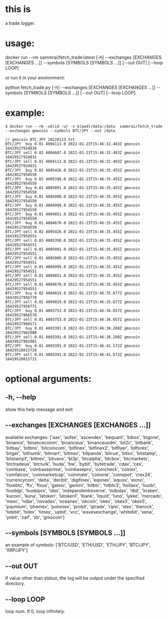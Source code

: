 # this is
a trade logger.

# usage:
docker run --rm sammrai/fetch_trade:latest [-h] --exchanges [EXCHANGES [EXCHANGES ...]] --symbols
                      [SYMBOLS [SYMBOLS ...]] [--out OUT] [--loop LOOP]

or run it in your environment:

python fetch_trade.py [-h] --exchanges [EXCHANGES [EXCHANGES ...]] --symbols
                      [SYMBOLS [SYMBOLS ...]] [--out OUT] [--loop LOOP]

# example:

```
$ docker run --rm -u$(id -u) -v $(pwd)/data:/data  sammrai/fetch_trade  --exchanges gmocoin --symbols BTC/JPY --out /data

// gmocoin_BTC_JPY_20220123.txt
BTC/JPY  buy 0.01 4004113.0 2022-01-23T15:46:32.483Z gmocoin 16429527924830
BTC/JPY sell 0.02 4004607.0 2022-01-23T15:46:32.483Z gmocoin 16429527924831
BTC/JPY sell 0.01 4004113.0 2022-01-23T15:46:32.483Z gmocoin 16429527924831
BTC/JPY  buy 0.02 4005426.0 2022-01-23T15:46:35.455Z gmocoin 16429527954550
BTC/JPY  buy 0.03 4005398.0 2022-01-23T15:46:35.455Z gmocoin 16429527954550
BTC/JPY  buy 0.01 4005091.0 2022-01-23T15:46:35.455Z gmocoin 16429527954550
BTC/JPY  buy 0.01 4005000.0 2022-01-23T15:46:35.455Z gmocoin 16429527954550
BTC/JPY  buy 0.01 4004999.0 2022-01-23T15:46:35.455Z gmocoin 16429527954550
BTC/JPY  buy 0.01 4004851.0 2022-01-23T15:46:35.455Z gmocoin 16429527954550
BTC/JPY  buy 0.01 4004670.0 2022-01-23T15:46:35.455Z gmocoin 16429527954550
BTC/JPY sell 0.02 4005426.0 2022-01-23T15:46:35.455Z gmocoin 16429527954551
BTC/JPY sell 0.03 4005398.0 2022-01-23T15:46:35.455Z gmocoin 16429527954551
BTC/JPY sell 0.01 4005091.0 2022-01-23T15:46:35.455Z gmocoin 16429527954551
BTC/JPY sell 0.01 4005000.0 2022-01-23T15:46:35.455Z gmocoin 16429527954551
BTC/JPY sell 0.01 4004999.0 2022-01-23T15:46:35.455Z gmocoin 16429527954551
BTC/JPY sell 0.01 4004851.0 2022-01-23T15:46:35.455Z gmocoin 16429527954551
BTC/JPY sell 0.01 4004670.0 2022-01-23T15:46:35.455Z gmocoin 16429527954551
BTC/JPY  buy 0.02 4004019.0 2022-01-23T15:46:35.677Z gmocoin 16429527956770
BTC/JPY sell 0.02 4004019.0 2022-01-23T15:46:35.677Z gmocoin 16429527956771
BTC/JPY  buy 0.01 4003753.0 2022-01-23T15:46:36.657Z gmocoin 16429527966570
BTC/JPY sell 0.01 4003753.0 2022-01-23T15:46:36.657Z gmocoin 16429527966571
BTC/JPY  buy 0.01 4003391.0 2022-01-23T15:46:38.208Z gmocoin 16429527982080
BTC/JPY sell 0.01 4003391.0 2022-01-23T15:46:38.208Z gmocoin 16429527982081
BTC/JPY  buy 0.01 4003391.0 2022-01-23T15:46:41.572Z gmocoin 16429528015720
BTC/JPY sell 0.01 4003391.0 2022-01-23T15:46:41.572Z gmocoin 16429528015721
```

# optional arguments:
##  -h, --help
show this help message and exit

## --exchanges [EXCHANGES [EXCHANGES ...]]
available exchanges: ['aax', 'aofex', 'ascendex',
'bequant', 'bibox', 'bigone', 'binance',
'binancecoinm', 'binanceus', 'binanceusdm', 'bit2c',
'bitbank', 'bitbay', 'bitbns', 'bitcoincom',
'bitfinex', 'bitfinex2', 'bitflyer', 'bitforex',
'bitget', 'bithumb', 'bitmart', 'bitmex', 'bitpanda',
'bitrue', 'bitso', 'bitstamp', 'bitstamp1', 'bittrex',
'bitvavo', 'bl3p', 'btcalpha', 'btcbox', 'btcmarkets',
'btctradeua', 'btcturk', 'buda', 'bw', 'bybit',
'bytetrade', 'cdax', 'cex', 'coinbase',
'coinbaseprime', 'coinbasepro', 'coincheck', 'coinex',
'coinfalcon', 'coinmarketcap', 'coinmate', 'coinone',
'coinspot', 'crex24', 'currencycom', 'delta',
'deribit', 'digifinex', 'eqonex', 'equos', 'exmo',
'flowbtc', 'ftx', 'ftxus', 'gateio', 'gemini',
'hitbtc', 'hitbtc3', 'hollaex', 'huobi', 'huobijp',
'huobipro', 'idex', 'independentreserve', 'indodax',
'itbit', 'kraken', 'kucoin', 'kuna', 'latoken',
'latoken1', 'lbank', 'liquid', 'luno', 'lykke',
'mercado', 'mexc', 'ndax', 'novadax', 'oceanex',
'okcoin', 'okex', 'okex3', 'okex5', 'paymium',
'phemex', 'poloniex', 'probit', 'qtrade', 'ripio',
'stex', 'therock', 'tidebit', 'tidex', 'timex',
'upbit', 'vcc', 'wavesexchange', 'whitebit', 'xena',
'yobit', 'zaif', 'zb', 'gmocoin']

## --symbols [SYMBOLS [SYMBOLS ...]]
an example of symbols: ['BTC/USD', 'ETH/USD',
'ETH/JPY', 'BTC/JPY', 'XRP/JPY']

## --out OUT
If value other than stdout, the log will be output under the specified directory.

## --loop LOOP
loop num. If 0, loop infinitely.
